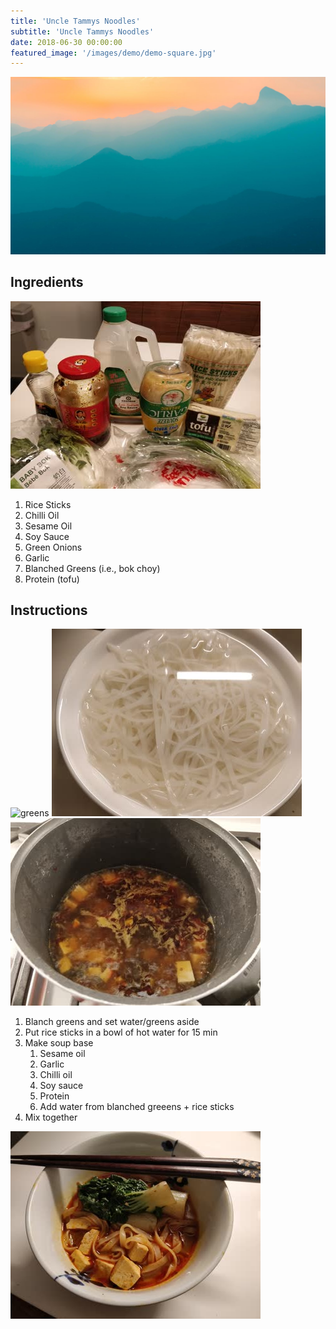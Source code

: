 ```yaml
---
title: 'Uncle Tammys Noodles'
subtitle: 'Uncle Tammys Noodles'
date: 2018-06-30 00:00:00
featured_image: '/images/demo/demo-square.jpg'
---
```


![](/images/demo/demo-landscape.jpg)

## Ingredients

![ingredients](/images/recipes/jp-and-kor/uncle-tammys-noodles-01.jpg)

1. Rice Sticks
1. Chilli Oil
1. Sesame Oil
1. Soy Sauce
1. Green Onions
1. Garlic
1. Blanched Greens (i.e., bok choy)
1. Protein (tofu)

## Instructions

![greens](/images/recipes/jp-and-kor/uncle-tammys-noodles/images/jp-and-kor/uncle-tammys-noodles-03.jpg)
![rice sticks](/images/recipes/jp-and-kor/uncle-tammys-noodles-04.jpg)
![soup base](/images/recipes/jp-and-kor/uncle-tammys-noodles-02.jpg)

1. Blanch greens and set water/greens aside
1. Put rice sticks in a bowl of hot water for 15 min
1. Make soup base
   1. Sesame oil
   1. Garlic
   1. Chilli oil
   1. Soy sauce
   1. Protein
   1. Add water from blanched greeens + rice sticks
1. Mix together

![uncle tammy](/images/recipes/jp-and-kor/uncle-tammys-noodles-05.jpg)